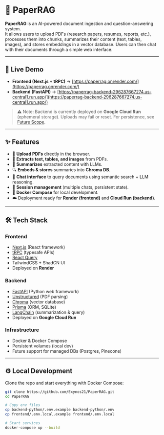 # 📄 PaperRAG

**PaperRAG** is an AI-powered document ingestion and question-answering system.  
It allows users to upload PDFs (research papers, resumes, reports, etc.), processes them into chunks, summarizes their content (text, tables, images), and stores embeddings in a vector database. Users can then chat with their documents through a simple web interface.

---

## 🚀 Live Demo

- **Frontend (Next.js + tRPC)** → [https://paperrag.onrender.com/](https://paperrag.onrender.com/)  
- **Backend (FastAPI)** → [https://paperrag-backend-296287667274.us-central1.run.app/](https://paperrag-backend-296287667274.us-central1.run.app/)  

> ⚠️ Note: Backend is currently deployed on **Google Cloud Run** (ephemeral storage). Uploads may fail or reset. For persistence, see [Future Scope](#-future-scope).

---

## ✨ Features

- 📂 **Upload PDFs** directly in the browser.  
- 🧩 **Extracts text, tables, and images** from PDFs.  
- 📝 **Summarizes** extracted content with LLMs.  
- 🔍 **Embeds & stores** summaries into **Chroma DB**.  
- 💬 **Chat interface** to query documents using semantic search + LLM reasoning.  
- 🔄 **Session management** (multiple chats, persistent state).  
- 🐳 **Docker Compose** for local development.  
- ☁️ Deployment ready for **Render (frontend)** and **Cloud Run (backend)**.

---

## 🛠️ Tech Stack

### Frontend
- [Next.js](https://nextjs.org/) (React framework)
- [tRPC](https://trpc.io/) (typesafe APIs)
- [React Query](https://tanstack.com/query)
- TailwindCSS + ShadCN UI
- Deployed on **Render**

### Backend
- [FastAPI](https://fastapi.tiangolo.com/) (Python web framework)
- [Unstructured](https://github.com/Unstructured-IO/unstructured) (PDF parsing)
- [Chroma](https://www.trychroma.com/) (vector database)
- [Prisma](https://www.prisma.io/) (ORM, SQLite)
- [LangChain](https://www.langchain.com/) (summarization & query)
- Deployed on **Google Cloud Run**

### Infrastructure
- Docker & Docker Compose
- Persistent volumes (local dev)
- Future support for managed DBs (Postgres, Pinecone)

---

## ⚙️ Local Development

Clone the repo and start everything with Docker Compose:

```bash
git clone https://github.com/Exynos21/PaperRAG.git
cd PaperRAG

# Copy env files
cp backend-python/.env.example backend-python/.env
cp frontend/.env.local.example frontend/.env.local

# Start services
docker-compose up --build
